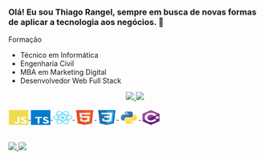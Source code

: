 ### Olá! Eu sou Thiago Rangel, sempre em busca de novas formas de aplicar a tecnologia aos negócios. 👋

Formação

 - Técnico em Informática
 - Engenharia Civil
 - MBA em Marketing Digital
 - Desenvolvedor Web Full Stack



<div align="center">
  <a href="https://github.com/ThiagoDRangel">
  <img height="180em" src="https://github-readme-stats.vercel.app/api?username=thiagoDRangel"/>
   <img height="180em" src="https://github-readme-stats.vercel.app/api/top-langs/?username=thiagoDRangel&layout=compact&langs_count=7&theme=dracula"/>
</div>

<div style="display: inline_block"><br>
  <img align="center" alt="Thi-Js" height="30" width="40" src="https://raw.githubusercontent.com/devicons/devicon/master/icons/javascript/javascript-plain.svg">
  <img align="center" alt="Thi-Ts" height="30" width="40" src="https://raw.githubusercontent.com/devicons/devicon/master/icons/typescript/typescript-plain.svg">
  <img align="center" alt="Thi-React" height="30" width="40" src="https://raw.githubusercontent.com/devicons/devicon/master/icons/react/react-original.svg">
  <img align="center" alt="Thi-HTML" height="30" width="40" src="https://raw.githubusercontent.com/devicons/devicon/master/icons/html5/html5-original.svg">
  <img align="center" alt="Thi-CSS" height="30" width="40" src="https://raw.githubusercontent.com/devicons/devicon/master/icons/css3/css3-original.svg">
  <img align="center" alt="Thi-Python" height="30" width="40" src="https://raw.githubusercontent.com/devicons/devicon/master/icons/python/python-original.svg">
  <img align="center" alt="Thi-Csharp" height="30" width="40" src="https://raw.githubusercontent.com/devicons/devicon/master/icons/csharp/csharp-original.svg">
</div>
</br>
</br>
<div>
    <a href = "mailto:info.tec.campos@gmail.com"><img src="https://img.shields.io/badge/-Gmail-%23333?style=for-the-badge&logo=gmail&logoColor=white" target="_blank">
     <a href="mailto:info.tec.campos@gmail.com" target="_blank">
  <a href = "https://www.linkedin.com/in/thiagodrangel/"> <img src="https://img.shields.io/badge/-LinkedIn-%230077B5?style=for-the-badge&logo=linkedin&logoColor=white" target="_blank">
      <a href="https://www.linkedin.com/in/thiagodrangel/" target="_blank">
</div
